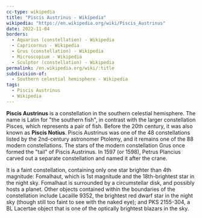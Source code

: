 ```yaml
---
cc-type: wikipedia
title: "Piscis Austrinus - Wikipedia"
wikipedia: "https://en.wikipedia.org/wiki/Piscis_Austrinus"
date: 2022-11-04
borders:
  - Aquarius (constellation) - Wikipedia
  - Capricornus - Wikipedia
  - Grus (constellation) - Wikipedia
  - Microscopium - Wikipedia
  - Sculptor (constellation) - Wikipedia
permalink: /en.wikipedia.org/wiki/:title
subdivision-of:
  - Southern celestial hemisphere - Wikipedia
tags:
  - Piscis Austrinus
  - Wikipedia
---
```

**Piscis Austrinus** is a constellation in the southern celestial hemisphere. The name is Latin for "the southern fish", in contrast with the larger constellation Pisces, which represents a pair of fish. Before the 20th century, it was also known as **Piscis Notius**. Piscis Austrinus was one of the 48 constellations listed by the 2nd-century astronomer Ptolemy, and it remains one of the 88 modern constellations. The stars of the modern constellation Grus once formed the "tail" of Piscis Austrinus. In 1597 (or 1598), Petrus Plancius carved out a separate constellation and named it after the crane.

It is a faint constellation, containing only one star brighter than 4th magnitude: Fomalhaut, which is 1st magnitude and the 18th-brightest star in the night sky. Fomalhaut is surrounded by a circumstellar disk, and possibly hosts a planet. Other objects contained within the boundaries of the constellation include Lacaille 9352, the brightest red dwarf star in the night sky (though still too faint to see with the naked eye); and PKS 2155-304, a BL Lacertae object that is one of the optically brightest blazars in the sky.
